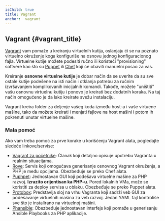 ```yaml
---
isChild: true
title: Vagrant
anchor:  vagrant
---
```


## Vagrant {#vagrant_title}

[Vagrant] vam pomaže u kreiranju virtuelnih kutija, oslanjaju ći se na poznato virtuelno okruženje koga konfiguriše na
osnovu jednog konfiguracionog fajla. Virtuelne kutije možete podesiti ručno ili koristeći "provisioning" softvere
kao što su [Puppet] ili [Chef] koji će obaviti manuelni posao za vas.

Kreiranje **osnovne virtuelne kutije** je dobar način da se uverite da su sve ostale kutije podešene na isti način
i otklanja potrebu za ručnim izvršavanjem komplikovanih inicijalnih komandi. Takođe, možete "uništiti" vašu osnovnu
virtuelnu kutiju i ponovo je kreirati bez dodatnih koraka. Na taj način omogućeno je da lako kreirate svežu instalaciju.

Vagrant kreira folder za deljenje vašeg koda između host-a i vaše virtuene mašine, tako da možete
kreirati i menjati fajlove na host mašini i potom ih pokrenuti unutar virtuelne mašine.

### Mala pomoć

Ako vam treba pomoć za prve korake u korišćenju Vagrant alata, pogledajte sledeće linkove/servise:

- [Vagrant za početnike][Vagrant_za_pocetnike]: Članak koji detaljno opisuje upotrebu Vagranta u realnim situacijama.
- [Rove][Rove]: Servis koji omogućava generisanje osnovnog Vagrant okruženja, a PHP je među opcijama.
Obezbeđuje se preko Chef alata.
- [Puphpet][Puphpet]: Jednostavan GUI koji podešava virtuelne mašine za PHP razvoj. **Izrazito orijentisan ka PHP-u**.
Pored lokalnih VMa, može se koristiti za deploy servisa u oblaku. Obezbeđuje se preko Puppet alata.
- [Protobox][Protobox]: Predstavlja sloj na vrhu Vagranta koji sadrži veb GUI za podešavanje virtuelnih mašina za veb razvoj.
Jedan YAML fajl kontroliše sve što je instalirano na virtuelnoj mašini.
- [Phansible][Phansible]: Obezbeđuje jednostavan interfejs koji pomaže u generisanju Ansible Playbooks za PHP aplikacije.

[Vagrant_za_pocetnike]: http://viewsource.rs/uvod-u-vagrant-alat-za-jednostavno-podesavanje-razvojnog-okruzenja/
[Vagrant]: http://vagrantup.com/
[Puppet]: http://www.puppetlabs.com/
[Chef]: http://www.opscode.com/
[Rove]: http://rove.io/
[Puphpet]: https://puphpet.com/
[Protobox]: http://getprotobox.com/
[Phansible]: http://phansible.com/
